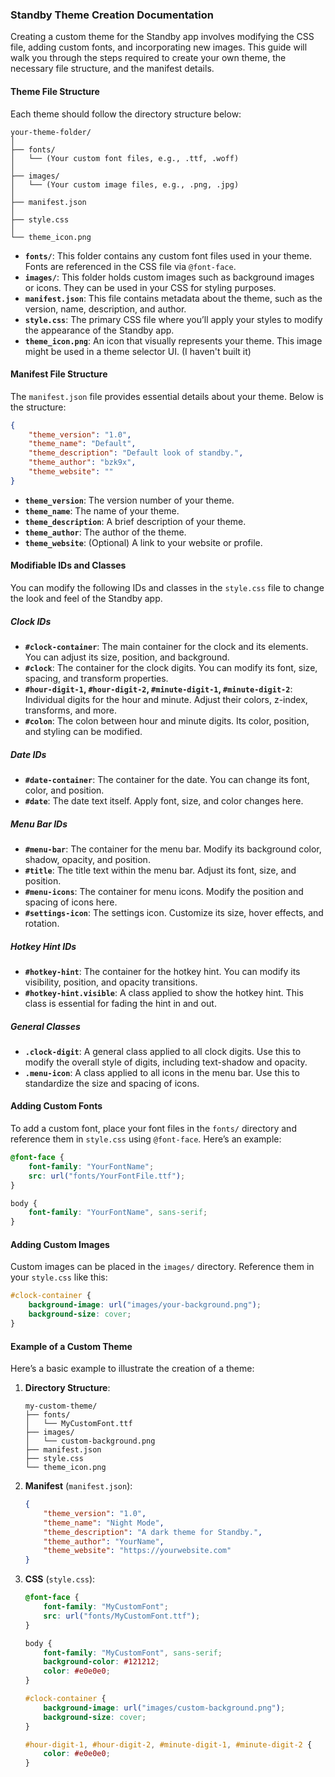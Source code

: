 ### Standby Theme Creation Documentation

Creating a custom theme for the Standby app involves modifying the CSS file, adding custom fonts, and incorporating new images. This guide will walk you through the steps required to create your own theme, the necessary file structure, and the manifest details.

#### **Theme File Structure**

Each theme should follow the directory structure below:

```
your-theme-folder/
│
├── fonts/
│   └── (Your custom font files, e.g., .ttf, .woff)
│
├── images/
│   └── (Your custom image files, e.g., .png, .jpg)
│
├── manifest.json
│
├── style.css
│
└── theme_icon.png
```

- **`fonts/`**: This folder contains any custom font files used in your theme. Fonts are referenced in the CSS file via `@font-face`.
- **`images/`**: This folder holds custom images such as background images or icons. They can be used in your CSS for styling purposes.
- **`manifest.json`**: This file contains metadata about the theme, such as the version, name, description, and author.
- **`style.css`**: The primary CSS file where you’ll apply your styles to modify the appearance of the Standby app.
- **`theme_icon.png`**: An icon that visually represents your theme. This image might be used in a theme selector UI. (I haven't built it)

#### **Manifest File Structure**

The `manifest.json` file provides essential details about your theme. Below is the structure:

```json
{
    "theme_version": "1.0",
    "theme_name": "Default",
    "theme_description": "Default look of standby.",
    "theme_author": "bzk9x",
    "theme_website": ""
}
```

- **`theme_version`**: The version number of your theme.
- **`theme_name`**: The name of your theme.
- **`theme_description`**: A brief description of your theme.
- **`theme_author`**: The author of the theme.
- **`theme_website`**: (Optional) A link to your website or profile.

#### **Modifiable IDs and Classes**

You can modify the following IDs and classes in the `style.css` file to change the look and feel of the Standby app.

##### **Clock IDs**
- **`#clock-container`**: The main container for the clock and its elements. You can adjust its size, position, and background.
- **`#clock`**: The container for the clock digits. You can modify its font, size, spacing, and transform properties.
- **`#hour-digit-1`, `#hour-digit-2`, `#minute-digit-1`, `#minute-digit-2`**: Individual digits for the hour and minute. Adjust their colors, z-index, transforms, and more.
- **`#colon`**: The colon between hour and minute digits. Its color, position, and styling can be modified.

##### **Date IDs**
- **`#date-container`**: The container for the date. You can change its font, color, and position.
- **`#date`**: The date text itself. Apply font, size, and color changes here.

##### **Menu Bar IDs**
- **`#menu-bar`**: The container for the menu bar. Modify its background color, shadow, opacity, and position.
- **`#title`**: The title text within the menu bar. Adjust its font, size, and position.
- **`#menu-icons`**: The container for menu icons. Modify the position and spacing of icons here.
- **`#settings-icon`**: The settings icon. Customize its size, hover effects, and rotation.

##### **Hotkey Hint IDs**
- **`#hotkey-hint`**: The container for the hotkey hint. You can modify its visibility, position, and opacity transitions.
- **`#hotkey-hint.visible`**: A class applied to show the hotkey hint. This class is essential for fading the hint in and out.

##### **General Classes**
- **`.clock-digit`**: A general class applied to all clock digits. Use this to modify the overall style of digits, including text-shadow and opacity.
- **`.menu-icon`**: A class applied to all icons in the menu bar. Use this to standardize the size and spacing of icons.

#### **Adding Custom Fonts**
To add a custom font, place your font files in the `fonts/` directory and reference them in `style.css` using `@font-face`. Here’s an example:

```css
@font-face {
    font-family: "YourFontName";
    src: url("fonts/YourFontFile.ttf");
}

body {
    font-family: "YourFontName", sans-serif;
}
```

#### **Adding Custom Images**
Custom images can be placed in the `images/` directory. Reference them in your `style.css` like this:

```css
#clock-container {
    background-image: url("images/your-background.png");
    background-size: cover;
}
```

#### **Example of a Custom Theme**
Here’s a basic example to illustrate the creation of a theme:

1. **Directory Structure**:
    ```
    my-custom-theme/
    ├── fonts/
    │   └── MyCustomFont.ttf
    ├── images/
    │   └── custom-background.png
    ├── manifest.json
    ├── style.css
    └── theme_icon.png
    ```

2. **Manifest** (`manifest.json`):
    ```json
    {
        "theme_version": "1.0",
        "theme_name": "Night Mode",
        "theme_description": "A dark theme for Standby.",
        "theme_author": "YourName",
        "theme_website": "https://yourwebsite.com"
    }
    ```

3. **CSS** (`style.css`):
    ```css
    @font-face {
        font-family: "MyCustomFont";
        src: url("fonts/MyCustomFont.ttf");
    }

    body {
        font-family: "MyCustomFont", sans-serif;
        background-color: #121212;
        color: #e0e0e0;
    }

    #clock-container {
        background-image: url("images/custom-background.png");
        background-size: cover;
    }

    #hour-digit-1, #hour-digit-2, #minute-digit-1, #minute-digit-2 {
        color: #e0e0e0;
    }
    ```
